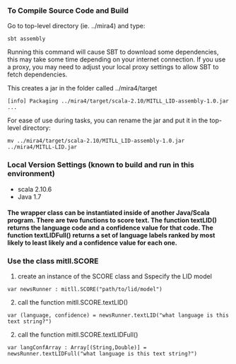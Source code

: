 ### To Compile Source Code and Build
Go to top-level directory (ie. ../mira4) and type:
```
sbt assembly
```
Running this command will cause SBT to download some dependencies, this may take some time depending on your internet connection. If you use a proxy, you may need to adjust your local proxy settings to allow SBT to fetch dependencies.

This creates a jar in the folder called ../mira4/target
```
[info] Packaging ../mira4/target/scala-2.10/MITLL_LID-assembly-1.0.jar ...
```
For ease of use during tasks, you can rename the jar and put it in the top-level directory:
```
mv ../mira4/target/scala-2.10/MITLL_LID-assembly-1.0.jar ../mira4/MITLL-LID.jar 
```

### Local Version Settings (known to build and run in this environment)
* scala 2.10.6
* Java 1.7


#### The wrapper class can be instantiated inside of another Java/Scala program. There are two functions to score text. The function textLID() returns the language code and a confidence value for that code. The function textLIDFull() returns a set of language labels ranked by most likely to least likely and a confidence value for each one. 


### Use the class mitll.SCORE
1) create an instance of the SCORE class and Sspecify the LID model
```
var newsRunner : mitll.SCORE("path/to/lid/model")
```
2) call the function mitll.SCORE.textLID()
```
var (language, confidence) = newsRunner.textLID("what language is this text string?")
```
2) call the function mitll.SCORE.textLIDFull()
```
var langConfArray : Array[(String,Double)] = newsRunner.textLIDFull("what language is this text string?")
```
